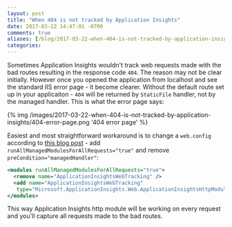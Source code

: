 ```yaml
---
layout: post
title: "When 404 is not tracked by Application Insights"
date: 2017-03-22 14:47:01 -0700
comments: true
aliases: [/blog/2017-03-22-when-404-is-not-tracked-by-application-insights/]
categories: 
---
```


Sometimes Application Insights wouldn't track web requests made with the bad routes resulting in the response code `404`. The reason may not be clear initially. However once you opened the application from localhost and see the standard IIS error page - it become clearer. Without the default route set up in your applicaiton - `404` will be returned by `StaticFile` handler, not by the managed handler. This is what the error page says:

{% img /images/2017-03-22-when-404-is-not-tracked-by-application-insights/404-error-page.png '404 error page' %}

Easiest and most straightforward workaround is to change a `web.config` according to [this blog post](http://apmtips.com/blog/2014/12/02/tracking-static-content-with-application-insights-httpmodule/) - add `runAllManagedModulesForAllRequests="true"` and remove `preCondition="managedHandler"`:

``` xml
<modules runAllManagedModulesForAllRequests="true">
  <remove name="ApplicationInsightsWebTracking" />
  <add name="ApplicationInsightsWebTracking" 
   type="Microsoft.ApplicationInsights.Web.ApplicationInsightsHttpModule, Microsoft.AI.Web"/>
</modules>
```

This way Application Insights http module will be working on every request and you'll capture all requests made to the bad routes. 